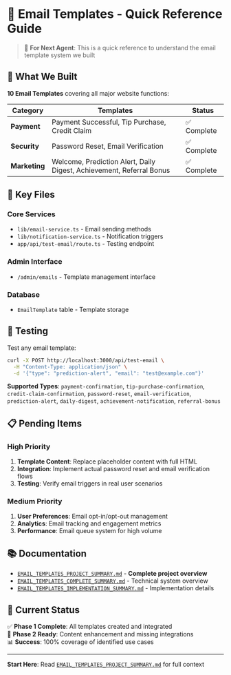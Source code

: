 # 📧 Email Templates - Quick Reference Guide

> 🚀 **For Next Agent**: This is a quick reference to understand the email template system we built

## 🎯 **What We Built**

**10 Email Templates** covering all major website functions:

| Category | Templates | Status |
|----------|-----------|--------|
| **Payment** | Payment Successful, Tip Purchase, Credit Claim | ✅ Complete |
| **Security** | Password Reset, Email Verification | ✅ Complete |
| **Marketing** | Welcome, Prediction Alert, Daily Digest, Achievement, Referral Bonus | ✅ Complete |

## 🔧 **Key Files**

### **Core Services**
- `lib/email-service.ts` - Email sending methods
- `lib/notification-service.ts` - Notification triggers
- `app/api/test-email/route.ts` - Testing endpoint

### **Admin Interface**
- `/admin/emails` - Template management interface

### **Database**
- `EmailTemplate` table - Template storage

## 🧪 **Testing**

Test any email template:
```bash
curl -X POST http://localhost:3000/api/test-email \
  -H "Content-Type: application/json" \
  -d '{"type": "prediction-alert", "email": "test@example.com"}'
```

**Supported Types**: `payment-confirmation`, `tip-purchase-confirmation`, `credit-claim-confirmation`, `password-reset`, `email-verification`, `prediction-alert`, `daily-digest`, `achievement-notification`, `referral-bonus`

## 📋 **Pending Items**

### **High Priority**
1. **Template Content**: Replace placeholder content with full HTML
2. **Integration**: Implement actual password reset and email verification flows
3. **Testing**: Verify email triggers in real user scenarios

### **Medium Priority**
1. **User Preferences**: Email opt-in/opt-out management
2. **Analytics**: Email tracking and engagement metrics
3. **Performance**: Email queue system for high volume

## 📚 **Documentation**

- [`EMAIL_TEMPLATES_PROJECT_SUMMARY.md`](./EMAIL_TEMPLATES_PROJECT_SUMMARY.md) - **Complete project overview**
- [`EMAIL_TEMPLATES_COMPLETE_SUMMARY.md`](./EMAIL_TEMPLATES_COMPLETE_SUMMARY.md) - Technical system overview
- [`EMAIL_TEMPLATES_IMPLEMENTATION_SUMMARY.md`](./EMAIL_TEMPLATES_IMPLEMENTATION_SUMMARY.md) - Implementation details

## 🎉 **Current Status**

✅ **Phase 1 Complete**: All templates created and integrated  
🔄 **Phase 2 Ready**: Content enhancement and missing integrations  
📊 **Success**: 100% coverage of identified use cases

---

**Start Here**: Read [`EMAIL_TEMPLATES_PROJECT_SUMMARY.md`](./EMAIL_TEMPLATES_PROJECT_SUMMARY.md) for full context 
